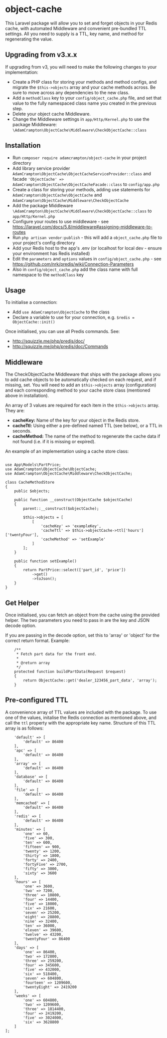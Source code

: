 # object-cache
This Laravel package will allow you to set and forget objects in your Redis cache, with automated Middleware and convenient pre-bundled TTL settings. All you need to supply is a TTL, key name, and method for regenerating the value.

## Upgrading from v3.x.x
If upgrading from v3, you will need to make the following changes to your implementation:
* Create a PHP class for storing your methods and method configs, and migrate the ```$this->objects``` array and your cache methods across. Be sure to move across any dependencies to the new class.
* Add a ```methodClass``` key to your ```config/object_cache.php``` file, and set that value to the fully namespaced class name you created in the previous step.
* Delete your object cache Middleware.
* Change the Middleware settings in ```app/Http/Kernel.php``` to use the package Middleware: ```\AdamCrampton\ObjectCache\Middleware\CheckObjectCache::class```

## Installation
* Run ```composer require adamcrampton/object-cache``` in your project directory
* Add library service provider ```AdamCrampton\ObjectCache\ObjectCacheServiceProvider::class``` and facade ```'ObjectCache' => AdamCrampton\ObjectCache\ObjectCacheFacade::class``` to ```config/app.php```
* Create a class for storing your methods, adding use statements for ```AdamCrampton\ObjectCache\ObjectCache``` and ```AdamCrampton\ObjectCache\Middleware\CheckObjectCache```
* Add the package Middleware ```\AdamCrampton\ObjectCache\Middleware\CheckObjectCache::class``` to ```app/Http/Kernel.php```
* Configure your routes to use middleware - see https://laravel.com/docs/5.8/middleware#assigning-middleware-to-routes
* Run ```php artisan vendor:publish``` - this will add a ```object_cache.php``` file to your project's config directory
* Add your Redis host to the app's .env (or localhost for local dev - ensure your environment has Redis installed)
* Edit the ```parameters``` and ```options``` values in ```config/object_cache.php``` - see https://github.com/nrk/predis/wiki/Connection-Parameters
* Also in ```config/object_cache.php``` add the class name with full namespace to the ```methodClass``` key

## Usage
To initialise a connection:
* Add ```use AdamCrampton\ObjectCache``` to the class
* Declare a variable to use for your connection, e.g. ```$redis = ObjectCache::init()```

Once initialised, you can use all Predis commands. See:
* http://squizzle.me/php/predis/doc/
* http://squizzle.me/php/predis/doc/Commands

## Middleware
The CheckObjectCache Middleware that ships with the package allows you to add cache objects to be automatically checked on each request, and if missing, set. You will need to add an ```$this->objects``` array (configuration) and each corresponding method to your cache store class (mentioned above in installation).

An array of 3 values are required for each item in the ```$this->objects``` array. They are:
* **cacheKey:** Name of the key for your object in the Redis store.
* **cacheTtl:** Using either a pre-defined named TTL (see below), or a TTL in seconds.
* **cacheMethod:** The name of the method to regenerate the cache data if not found (i.e. if it is missing or expired).

An example of an implementation using a cache store class:

```namespace App\ObjectCache;

use App\Models\PartPrice;
use AdamCrampton\ObjectCache\ObjectCache;
use AdamCrampton\ObjectCache\Middleware\CheckObjectCache;

class CacheMethodStore
{
    public $objects;
    
    public function __construct(ObjectCache $objectCache)
    {
        parent::__construct($objectCache);
    
        $this->objects = [
            [
                'cacheKey' => 'exampleKey',
                'cacheTtl' => $this->objectCache->ttl['hours']['twentyFour'],
                'cacheMethod' => 'setExample'
            ]
        ];
    }

    public function setExample()
    {
        return PartPrice::select(['part_id', 'price'])
            ->get()
            ->toJson();
    }
}
```

## Get Helper
Once initialised, you can fetch an object from the cache using the provided helper. The two parameters you need to pass in are the key and JSON decode option.

If you are passing in the decode option, set this to 'array' or 'object' for the correct return format. Example:

```
    /**
     * Fetch part data for the front end.
     *
     * @return array
     */
    protected function buildPartData(Request $request)
    {
        return ObjectCache::get('dealer_123456_part_data', 'array');
    }
```

## Pre-configured TTL
A convenience array of TTL values are included with the package. To use one of the values, initalise the Redis connection as mentioned above, and call the ```ttl``` property with the appropriate key name. Structure of this TTL array is as follows:

```$this->ttl = [
    'default' => [
        'default' => 86400
    ],
    'apc' => [
        'default' => 86400
    ],
    'array' => [
        'default' => 86400
    ],
    'database' => [
        'default' => 86400
    ],
    'file' => [
        'default' => 86400
    ],
    'memcached' => [
        'default' => 86400
    ],
    'redis' => [
        'default' => 86400
    ],
    'minutes' => [
        'one' => 60,
        'five' => 300,
        'ten' => 600,
        'fifteen' => 900,
        'twenty' => 1200,
        'thirty' => 1800,
        'forty' => 2400,
        'fortyFive' => 2700,
        'fifty' => 3000,
        'sixty' => 3600
    ],
    'hours' => [
        'one' => 3600,
        'two' => 7200,
        'three' => 10800,
        'four' => 14400,
        'five' => 18000,
        'six' => 21600,
        'seven' => 25200,
        'eight' => 28800,
        'nine' => 32400,
        'ten' => 36000,
        'eleven' => 39600,
        'twelve' => 43200,
        'twentyFour' => 86400
    ],
    'days' => [
        'one' => 86400,
        'two' => 172800,
        'three' => 259200,
        'four' => 345600,
        'five' => 432000,
        'six' => 518400,
        'seven' => 604800,
        'fourteen' => 1209600,
        'twentyEight' => 2419200
    ],
    'weeks' => [
        'one' => 604800,
        'two' => 1209600,
        'three' => 1814400,
        'four' => 2419200,
        'five' => 3024000,
        'six' => 3628800
    ]
];


